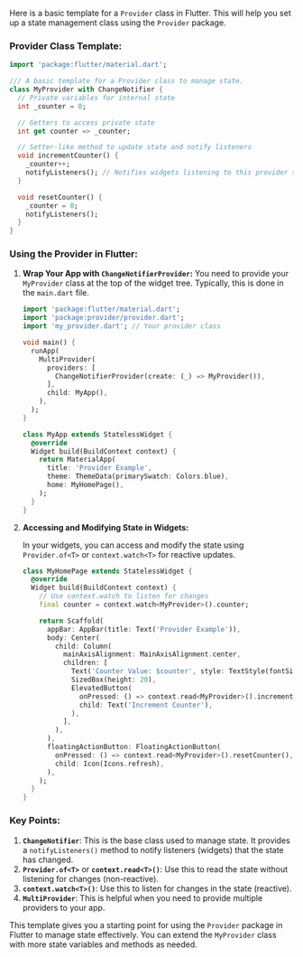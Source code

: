 Here is a basic template for a `Provider` class in Flutter. This will help you set up a state management class using the `Provider` package.

### Provider Class Template:

```dart
import 'package:flutter/material.dart';

/// A basic template for a Provider class to manage state.
class MyProvider with ChangeNotifier {
  // Private variables for internal state
  int _counter = 0;

  // Getters to access private state
  int get counter => _counter;

  // Setter-like method to update state and notify listeners
  void incrementCounter() {
    _counter++;
    notifyListeners(); // Notifies widgets listening to this provider to rebuild
  }

  void resetCounter() {
    _counter = 0;
    notifyListeners();
  }
}
```

### Using the Provider in Flutter:

1. **Wrap Your App with `ChangeNotifierProvider`:**
   You need to provide your `MyProvider` class at the top of the widget tree. Typically, this is done in the `main.dart` file.

   ```dart
   import 'package:flutter/material.dart';
   import 'package:provider/provider.dart';
   import 'my_provider.dart'; // Your provider class

   void main() {
     runApp(
       MultiProvider(
         providers: [
           ChangeNotifierProvider(create: (_) => MyProvider()),
         ],
         child: MyApp(),
       ),
     );
   }

   class MyApp extends StatelessWidget {
     @override
     Widget build(BuildContext context) {
       return MaterialApp(
         title: 'Provider Example',
         theme: ThemeData(primarySwatch: Colors.blue),
         home: MyHomePage(),
       );
     }
   }
   ```

2. **Accessing and Modifying State in Widgets:**

   In your widgets, you can access and modify the state using `Provider.of<T>` or `context.watch<T>` for reactive updates.

   ```dart
   class MyHomePage extends StatelessWidget {
     @override
     Widget build(BuildContext context) {
       // Use context.watch to listen for changes
       final counter = context.watch<MyProvider>().counter;

       return Scaffold(
         appBar: AppBar(title: Text('Provider Example')),
         body: Center(
           child: Column(
             mainAxisAlignment: MainAxisAlignment.center,
             children: [
               Text('Counter Value: $counter', style: TextStyle(fontSize: 24)),
               SizedBox(height: 20),
               ElevatedButton(
                 onPressed: () => context.read<MyProvider>().incrementCounter(),
                 child: Text('Increment Counter'),
               ),
             ],
           ),
         ),
         floatingActionButton: FloatingActionButton(
           onPressed: () => context.read<MyProvider>().resetCounter(),
           child: Icon(Icons.refresh),
         ),
       );
     }
   }
   ```

### Key Points:

1. **`ChangeNotifier`**: This is the base class used to manage state. It provides a `notifyListeners()` method to notify listeners (widgets) that the state has changed.
2. **`Provider.of<T>`** or **`context.read<T>()`**: Use this to read the state without listening for changes (non-reactive).
3. **`context.watch<T>()`**: Use this to listen for changes in the state (reactive).
4. **`MultiProvider`**: This is helpful when you need to provide multiple providers to your app.

This template gives you a starting point for using the `Provider` package in Flutter to manage state effectively. You can extend the `MyProvider` class with more state variables and methods as needed.
